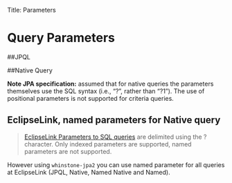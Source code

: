Title: Parameters

# Query Parameters

##JPQL


##Native Query

**Note JPA specification:** assumed that for native queries the parameters themselves use the SQL syntax (i.e., “?”, rather than “?1”).
The use of positional parameters is not supported for criteria queries.


## EclipseLink, named parameters for Native query


>[EclipseLink Parameters to SQL queries](https://wiki.eclipse.org/EclipseLink/UserGuide/JPA/Basic_JPA_Development/Querying/Native) are delimited using the ? character. Only indexed parameters are supported, named parameters are not supported.

However using `whinstone-jpa2` you can use named parameter for all queries at EclipseLink (JPQL, Native, Named Native and Named).  



